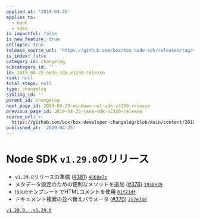```yaml
---
applied_at: '2019-04-25'
applies_to:
  - node
  - sdks
is_impactful: false
is_new_feature: true
collapse: true
release_source_url: 'https://github.com/box/box-node-sdk/releases/tag/v1.29.0'
is_index: false
category_id: changelog
subcategory_id: ''
id: 2019-04-25-node-sdk-v1290-release
rank: null
total_steps: null
type: changelog
sibling_id: ''
parent_id: changelog
next_page_id: 2019-04-29-windows-net-sdk-v3160-release
previous_page_id: 2019-04-25-java-sdk-v2320-release
source_url: >-
  https://github.com/box/box-developer-changelog/blob/main/content/2019/04-25-node-sdk-v1290-release.md
published_at: '2019-04-25'
---
```

# Node SDK `v1.29.0`のリリース

* `v1.29.0`リリースの準備 ([#381](https://github.com/box/box-node-sdk/pull/381)) [`4860e7c`](https://github.com/box/box-node-sdk/commit/4860e7c)
* メタデータ設定のための便利なメソッドを追加 ([#376](https://github.com/box/box-node-sdk/pull/376)) [`1938e39`](https://github.com/box/box-node-sdk/commit/1938e39)
* IssueテンプレートでHTMLコメントを使用 [`01f21df`](https://github.com/box/box-node-sdk/commit/01f21df)
* ドキュメント検索の並べ替えパラメータ ([#370](https://github.com/box/box-node-sdk/pull/370)) [`257e748`](https://github.com/box/box-node-sdk/commit/257e748)

[`v1.28.0...v1.29.0`](https://github.com/box/box-node-sdk/compare/`v1.28.0...v1.29.0`)
